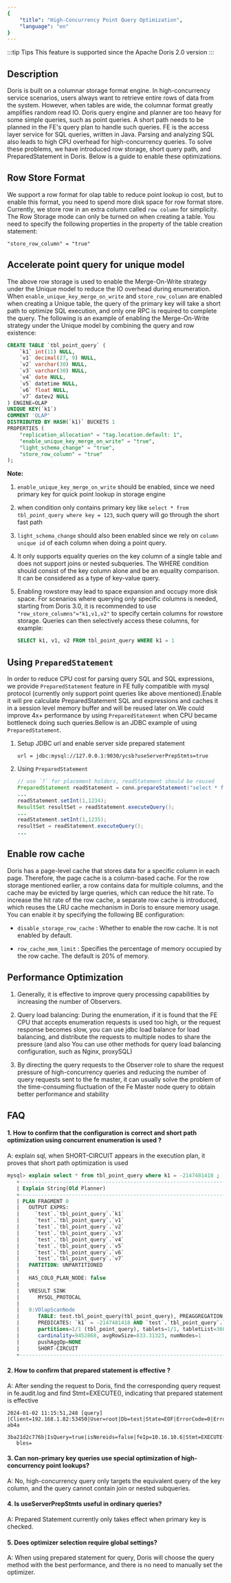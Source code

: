```yaml
--- 
{
    "title": "High-Concurrency Point Query Optimization",
    "language": "en"
}
--- 
```


:::tip Tips
This feature is supported since the Apache Doris 2.0 version
:::

## Description

Doris is built on a columnar storage format engine. In high-concurrency service scenarios, users always want to retrieve entire rows of data from the system. However, when tables are wide, the columnar format greatly amplifies random read IO. Doris query engine and planner are too heavy for some simple queries, such as point queries. A short path needs to be planned in the FE's query plan to handle such queries. FE is the access layer service for SQL queries, written in Java. Parsing and analyzing SQL also leads to high CPU overhead for high-concurrency queries. To solve these problems, we have introduced row storage, short query path, and PreparedStatement in Doris. Below is a guide to enable these optimizations.

## Row Store Format

We support a row format for olap table to reduce point lookup io cost,
but to enable this format, you need to spend more disk space for row format store.
Currently, we store row in an extra column called `row column` for simplicity.
The Row Storage mode can only be turned on when creating a table. You need to specify the following properties in the property of the table creation statement:

```
"store_row_column" = "true"
```

## Accelerate point query for unique model

The above row storage is used to enable the Merge-On-Write strategy under the Unique model to reduce the IO overhead during enumeration. When `enable_unique_key_merge_on_write` and `store_row_column` are enabled when creating a Unique table, the query of the primary key will take a short path to optimize SQL execution, and only one RPC is required to complete the query. The following is an example of enabling the Merge-On-Write strategy under the Unique model by combining the query and row existence:

```sql
CREATE TABLE `tbl_point_query` (
    `k1` int(11) NULL,
    `v1` decimal(27, 9) NULL,
    `v2` varchar(30) NULL,
    `v3` varchar(30) NULL,
    `v4` date NULL,
    `v5` datetime NULL,
    `v6` float NULL,
    `v7` datev2 NULL
) ENGINE=OLAP
UNIQUE KEY(`k1`)
COMMENT 'OLAP'
DISTRIBUTED BY HASH(`k1)` BUCKETS 1
PROPERTIES (
    "replication_allocation" = "tag.location.default: 1",
    "enable_unique_key_merge_on_write" = "true",
    "light_schema_change" = "true",
    "store_row_column" = "true"
);
```

**Note:**
1. `enable_unique_key_merge_on_write` should be enabled, since we need primary key for quick point lookup in storage engine

2. when condition only contains primary key like `select * from tbl_point_query where key = 123`, such query will go through the short fast path

3. `light_schema_change` should also been enabled since we rely on `column unique id` of each column when doing a point query.

4. It only supports equality queries on the key column of a single table and does not support joins or nested subqueries. The WHERE condition should consist of the key column alone and be an equality comparison. It can be considered as a type of key-value query.

5. Enabling rowstore may lead to space expansion and occupy more disk space. For scenarios where querying only specific columns is needed, starting from Doris 3.0, it is recommended to use `"row_store_columns"="k1,v1,v2"` to specify certain columns for rowstore storage. Queries can then selectively access these columns, for example:

   ```sql
   SELECT k1, v1, v2 FROM tbl_point_query WHERE k1 = 1
   ```

## Using `PreparedStatement`

In order to reduce CPU cost for parsing query SQL and SQL expressions, we provide `PreparedStatement` feature in FE fully compatible with mysql protocol (currently only support point queries like above mentioned).Enable it will pre calculate PreparedStatement SQL and expressions and caches it in a session level memory buffer and will be reused later on.We could improve 4x+ performance by using `PreparedStatement` when CPU became bottleneck doing such queries.Bellow is an JDBC example of using `PreparedStatement`.

1. Setup JDBC url and enable server side prepared statement

   ```
   url = jdbc:mysql://127.0.0.1:9030/ycsb?useServerPrepStmts=true
   ```

2. Using `PreparedStatement`

   ```java
   // use `?` for placement holders, readStatement should be reused
   PreparedStatement readStatement = conn.prepareStatement("select * from tbl_point_query where k1 = ?");
   ...
   readStatement.setInt(1,1234);
   ResultSet resultSet = readStatement.executeQuery();
   ...
   readStatement.setInt(1,1235);
   resultSet = readStatement.executeQuery();
   ...
   ```

## Enable row cache
Doris has a page-level cache that stores data for a specific column in each page. Therefore, the page cache is a column-based cache. For the row storage mentioned earlier, a row contains data for multiple columns, and the cache may be evicted by large queries, which can reduce the hit rate. To increase the hit rate of the row cache, a separate row cache is introduced, which reuses the LRU cache mechanism in Doris to ensure memory usage. You can enable it by specifying the following BE configuration:

- `disable_storage_row_cache` : Whether to enable the row cache. It is not enabled by default.

- `row_cache_mem_limit` : Specifies the percentage of memory occupied by the row cache. The default is 20% of memory.

## Performance Optimization

1. Generally, it is effective to improve query processing capabilities by increasing the number of Observers.

2. Query load balancing: During the enumeration, if it is found that the FE CPU that accepts enumeration requests is used too high, or the request response becomes slow, you can use jdbc load balance for load balancing, and distribute the requests to multiple nodes to share the pressure (and also You can use other methods for query load balancing configuration, such as Nginx, proxySQL)

3. By directing the query requests to the Observer role to share the request pressure of high-concurrency queries and reducing the number of query requests sent to the fe master, it can usually solve the problem of the time-consuming fluctuation of the Fe Master node query to obtain better performance and stability

## FAQ

#### **1. How to confirm that the configuration is correct and short path optimization using concurrent enumeration is used ?**

A: explain sql, when SHORT-CIRCUIT appears in the execution plan, it proves that short path optimization is used

```sql
mysql> explain select * from tbl_point_query where k1 = -2147481418 ;                                                                                                                                
   +-----------------------------------------------------------------------------------------------+                                                                                                       
   | Explain String(Old Planner)                                                                   |                                                                                                       
   +-----------------------------------------------------------------------------------------------+                                                                                                       
   | PLAN FRAGMENT 0                                                                               |                                                                                                       
   |   OUTPUT EXPRS:                                                                               |                                                                                                       
   |     `test`.`tbl_point_query`.`k1`                                                            |                                                                                                       
   |     `test`.`tbl_point_query`.`v1`                                                             |                                                                                                       
   |     `test`.`tbl_point_query`.`v2`                                                             |                                                                                                       
   |     `test`.`tbl_point_query`.`v3`                                                             |                                                                                                       
   |     `test`.`tbl_point_query`.`v4`                                                             |                                                                                                       
   |     `test`.`tbl_point_query`.`v5`                                                             |                                                                                                       
   |     `test`.`tbl_point_query`.`v6`                                                             |                                                                                                       
   |     `test`.`tbl_point_query`.`v7`                                                             |                                                                                                       
   |   PARTITION: UNPARTITIONED                                                                    |                                                                                                       
   |                                                                                               |                                                                                                       
   |   HAS_COLO_PLAN_NODE: false                                                                   |                                                                                                       
   |                                                                                               |                                                                                                       
   |   VRESULT SINK                                                                                |                                                                                                       
   |      MYSQL_PROTOCAL                                                                           |                                                                                                       
   |                                                                                               |                                                                                                       
   |   0:VOlapScanNode                                                                             |                                                                                                       
   |      TABLE: test.tbl_point_query(tbl_point_query), PREAGGREGATION: ON                         |                                                                                                       
   |      PREDICATES: `k1` = -2147481418 AND `test`.`tbl_point_query`.`__DORIS_DELETE_SIGN__` = 0 |                                                                                                       
   |      partitions=1/1 (tbl_point_query), tablets=1/1, tabletList=360065                         |                                                                                                       
   |      cardinality=9452868, avgRowSize=833.31323, numNodes=1                                    |                                                                                                       
   |      pushAggOp=NONE                                                                           |                                                                                                       
   |      SHORT-CIRCUIT                                                                            |                                                                                                       
   +-----------------------------------------------------------------------------------------------+
```

#### **2. How to confirm that prepared statement is effective ?**

A: After sending the request to Doris, find the corresponding query request in fe.audit.log and find Stmt=EXECUTE(), indicating that prepared statement is effective

```text
2024-01-02 11:15:51,248 [query] |Client=192.168.1.82:53450|User=root|Db=test|State=EOF|ErrorCode=0|ErrorMessage=|Time(ms)=49|ScanBytes=0|ScanRows=0|ReturnRows=1|StmtId=51|QueryId=b63d30b908f04dad-ab4a
   3ba21d2c776b|IsQuery=true|isNereids=false|feIp=10.16.10.6|Stmt=EXECUTE(-2147481418)|CpuTimeMS=0|SqlHash=eee20fa2ac13a4f93bd4503a87921024|peakMemoryBytes=0|SqlDigest=|TraceId=|WorkloadGroup=|FuzzyVaria
   bles=
```

#### **3. Can non-primary key queries use special optimization of high-concurrency point lookups?**

A: No, high-concurrency query only targets the equivalent query of the key column, and the query cannot contain join or nested subqueries.

#### **4. Is useServerPrepStmts useful in ordinary queries?**

A: Prepared Statement currently only takes effect when primary key is checked.

#### **5. Does optimizer selection require global settings?**

A: When using prepared statement for query, Doris will choose the query method with the best performance, and there is no need to manually set the optimizer.
